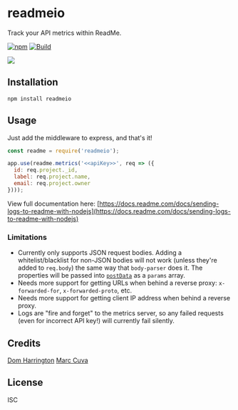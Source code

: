 # readmeio

Track your API metrics within ReadMe.

[![npm](https://img.shields.io/npm/v/readmeio.svg)](https://npm.im/readmeio)
[![Build](https://github.com/readmeio/metrics-sdks/workflows/nodejs/badge.svg)](https://github.com/readmeio/metrics-sdks)

[![](https://d3vv6lp55qjaqc.cloudfront.net/items/1M3C3j0I0s0j3T362344/Untitled-2.png)](https://readme.io)

## Installation

```
npm install readmeio
```

## Usage

Just add the middleware to express, and that's it!

```javascript
const readme = require('readmeio');

app.use(readme.metrics('<<apiKey>>', req => ({
  id: req.project._id,
  label: req.project.name,
  email: req.project.owner
})));
```

View full documentation here: [https://docs.readme.com/docs/sending-logs-to-readme-with-nodejs](https://docs.readme.com/docs/sending-logs-to-readme-with-nodejs)


### Limitations
- Currently only supports JSON request bodies. Adding a whitelist/blacklist for non-JSON bodies will not work (unless they're added to `req.body`) the same way that `body-parser` does it. The properties will be passed into [`postData`](http://www.softwareishard.com/blog/har-12-spec/#postData) as a `params` array.
- Needs more support for getting URLs when behind a reverse proxy: `x-forwarded-for`, `x-forwarded-proto`, etc.
- Needs more support for getting client IP address when behind a reverse proxy.
- Logs are "fire and forget" to the metrics server, so any failed requests (even for incorrect API key!) will currently fail silently.

## Credits
[Dom Harrington](https://github.com/domharrington/)
[Marc Cuva](https://github.com/mjcuva/)

## License

ISC
